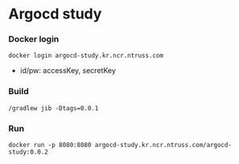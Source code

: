 # Argocd study

### Docker login
```
docker login argocd-study.kr.ncr.ntruss.com
```

- id/pw: accessKey, secretKey

### Build
```
/gradlew jib -Dtags=0.0.1
```


### Run
```shell
docker run -p 8080:8080 argocd-study.kr.ncr.ntruss.com/argocd-study:0.0.2
```